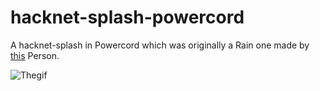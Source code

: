 # hacknet-splash-powercord
A hacknet-splash in Powercord which was originally a Rain one made by [this](https://github.com/A-User-s-Discord-Themes/Rain) Person.

![Thegif](https://sexin.church/JTg8iLt9w6.gif?key=mWADGbYquQfdwn)
